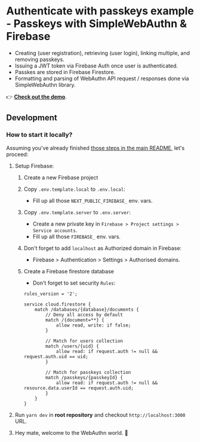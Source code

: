 # Authenticate with passkeys example - Passkeys with SimpleWebAuthn & Firebase

-   Creating (user registration), retrieving (user login), linking multiple, and removing passkeys.
-   Issuing a JWT token via Firebase Auth once user is authenticated.
-   Passkes are stored in Firebase Firestore.
-   Formatting and parsing of WebAuthn API request / responses done via SimpleWebAuthn library.

👉 **[Check out the demo](https://with-webauthn.dev)**.

## Development

### How to start it locally?

Assuming you've already finished [those steps in the main README](../../README.md), let's proceed:

1. Setup Firebase:

    1. Create a new Firebase project

    2. Copy `.env.template.local` to `.env.local`:

        - Fill up all those `NEXT_PUBLIC_FIREBASE_` env. vars.

    3. Copy `.env.template.server` to `.env.server`:

        - Create a new private key in `Firebase > Project settings > Service accounts`.
        - Fill up all those `FIREBASE_` env. vars.

    4. Don't forget to add `localhost` as Authorized domain in Firebase:

        - Firebase > Authentication > Settings > Authorised domains.

    5. Create a Firebase firestore database

        - Don't forget to set security `Rules`:

        ```
        rules_version = '2';

        service cloud.firestore {
            match /databases/{database}/documents {
                // Deny all access by default
                match /{document=**} {
                    allow read, write: if false;
                }

                // Match for users collection
                match /users/{uid} {
                    allow read: if request.auth != null && request.auth.uid == uid;
                }

                // Match for passkeys collection
                match /passkeys/{passkeyId} {
                    allow read: if request.auth != null && resource.data.userId == request.auth.uid;
                }
            }
        }
        ```

2. Run `yarn dev` in **root repository** and checkout `http://localhost:3000` URL.
3. Hey mate, welcome to the WebAuthn world. 🙌
